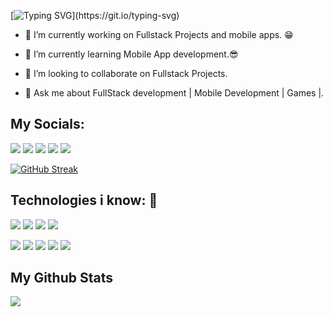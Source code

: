 [![Typing SVG](https://readme-typing-svg.demolab.com?font=Fira+Code&size=40&pause=1000&vCenter=true&width=435&lines=Hi+I'm+Kapil;)](https://git.io/typing-svg)

-  🔭 I’m currently working on Fullstack Projects and mobile apps. 😁

-  🌱 I’m currently learning Mobile App development.😎

- 👯 I’m looking to collaborate on Fullstack Projects.

- 💬 Ask me about FullStack development | Mobile Development | Games |.


## My Socials:
[![](https://img.shields.io/badge/linkedin-%230077B5.svg?style=for-the-badge&logo=linkedin)](https://www.linkedin.com/in/kapil-badokar)
[![](https://img.shields.io/badge/Gmail-D14836?style=for-the-badge&logo=gmail&logoColor=white)](mailto:kapilbadokar321@gmail.com)
[![](https://img.shields.io/badge/Twitter-1DA1F2?style=for-the-badge&logo=twitter&logoColor=white)](https://twitter.com/kapil_badokar)
[![](https://img.shields.io/badge/Discord-7289DA?style=for-the-badge&logo=discord&logoColor=white)](https://discordapp.com/users/630089077261336602)
[![](https://img.shields.io/badge/Instagram-E4405F?style=for-the-badge&logo=instagram&logoColor=white)](https://www.instagram.com/_kapil619/)


[![GitHub Streak](https://streak-stats.demolab.com/?user=Kapil619&exclude_days=Sun%2CSat)](https://git.io/streak-stats)



## Technologies i know: 🫡
![](https://img.shields.io/badge/React-20232A?style=for-the-badge&logo=react&logoColor=61DAFB)
![](https://img.shields.io/badge/Material--UI-0081CB?style=for-the-badge&logo=material-ui&logoColor=white)
![](https://img.shields.io/badge/Google_Cloud-4285F4?style=for-the-badge&logo=google-cloud&logoColor=white)
![](https://img.shields.io/badge/Tailwind_CSS-38B2AC?style=for-the-badge&logo=tailwind-css&logoColor=white)

[![](https://img.shields.io/badge/Python-3776AB?style=for-the-badge&logo=python&logoColor=white)](google.com)
[![](https://img.shields.io/badge/JavaScript-F7DF1E?style=for-the-badge&logo=javascript&logoColor=black)](google.com)
![](https://img.shields.io/badge/HTML5-E34F26?style=for-the-badge&logo=html5&logoColor=white)
![](https://img.shields.io/badge/CSS3-1572B6?style=for-the-badge&logo=css3&logoColor=white)
![](https://img.shields.io/badge/C%2B%2B-00599C?style=for-the-badge&logo=c%2B%2B&logoColor=white)

## My Github Stats
<img src="https://github-readme-stats.vercel.app/api?username=Kapil619&show_icons=true"/>







